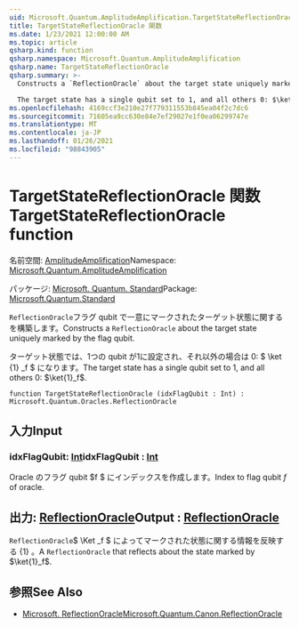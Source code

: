 ```yaml
---
uid: Microsoft.Quantum.AmplitudeAmplification.TargetStateReflectionOracle
title: TargetStateReflectionOracle 関数
ms.date: 1/23/2021 12:00:00 AM
ms.topic: article
qsharp.kind: function
qsharp.namespace: Microsoft.Quantum.AmplitudeAmplification
qsharp.name: TargetStateReflectionOracle
qsharp.summary: >-
  Constructs a `ReflectionOracle` about the target state uniquely marked by the flag qubit.

  The target state has a single qubit set to 1, and all others 0: $\ket{1}_f$.
ms.openlocfilehash: 4169ccf3e210e27f779311553b845ea04f2c7dc6
ms.sourcegitcommit: 71605ea9cc630e84e7ef29027e1f0ea06299747e
ms.translationtype: MT
ms.contentlocale: ja-JP
ms.lasthandoff: 01/26/2021
ms.locfileid: "98843905"
---
```

# <a name="targetstatereflectionoracle-function"></a><span data-ttu-id="8ba56-102">TargetStateReflectionOracle 関数</span><span class="sxs-lookup"><span data-stu-id="8ba56-102">TargetStateReflectionOracle function</span></span>

<span data-ttu-id="8ba56-103">名前空間: [AmplitudeAmplification](xref:Microsoft.Quantum.AmplitudeAmplification)</span><span class="sxs-lookup"><span data-stu-id="8ba56-103">Namespace: [Microsoft.Quantum.AmplitudeAmplification](xref:Microsoft.Quantum.AmplitudeAmplification)</span></span>

<span data-ttu-id="8ba56-104">パッケージ: [Microsoft. Quantum. Standard](https://nuget.org/packages/Microsoft.Quantum.Standard)</span><span class="sxs-lookup"><span data-stu-id="8ba56-104">Package: [Microsoft.Quantum.Standard](https://nuget.org/packages/Microsoft.Quantum.Standard)</span></span>


<span data-ttu-id="8ba56-105">`ReflectionOracle`フラグ qubit で一意にマークされたターゲット状態に関するを構築します。</span><span class="sxs-lookup"><span data-stu-id="8ba56-105">Constructs a `ReflectionOracle` about the target state uniquely marked by the flag qubit.</span></span>

<span data-ttu-id="8ba56-106">ターゲット状態では、1つの qubit が1に設定され、それ以外の場合は 0: $ \ket {1} _f $ になります。</span><span class="sxs-lookup"><span data-stu-id="8ba56-106">The target state has a single qubit set to 1, and all others 0: $\ket{1}_f$.</span></span>

```qsharp
function TargetStateReflectionOracle (idxFlagQubit : Int) : Microsoft.Quantum.Oracles.ReflectionOracle
```


## <a name="input"></a><span data-ttu-id="8ba56-107">入力</span><span class="sxs-lookup"><span data-stu-id="8ba56-107">Input</span></span>

### <a name="idxflagqubit--int"></a><span data-ttu-id="8ba56-108">idxFlagQubit: [Int](xref:microsoft.quantum.lang-ref.int)</span><span class="sxs-lookup"><span data-stu-id="8ba56-108">idxFlagQubit : [Int](xref:microsoft.quantum.lang-ref.int)</span></span>

<span data-ttu-id="8ba56-109">Oracle のフラグ qubit $f $ にインデックスを作成します。</span><span class="sxs-lookup"><span data-stu-id="8ba56-109">Index to flag qubit $f$ of oracle.</span></span>



## <a name="output--reflectionoracle"></a><span data-ttu-id="8ba56-110">出力: [ReflectionOracle](xref:Microsoft.Quantum.Oracles.ReflectionOracle)</span><span class="sxs-lookup"><span data-stu-id="8ba56-110">Output : [ReflectionOracle](xref:Microsoft.Quantum.Oracles.ReflectionOracle)</span></span>

<span data-ttu-id="8ba56-111">`ReflectionOracle`$ \Ket _f $ によってマークされた状態に関する情報を反映する {1} 。</span><span class="sxs-lookup"><span data-stu-id="8ba56-111">A `ReflectionOracle` that reflects about the state marked by $\ket{1}_f$.</span></span>

## <a name="see-also"></a><span data-ttu-id="8ba56-112">参照</span><span class="sxs-lookup"><span data-stu-id="8ba56-112">See Also</span></span>

- [<span data-ttu-id="8ba56-113">Microsoft. ReflectionOracle</span><span class="sxs-lookup"><span data-stu-id="8ba56-113">Microsoft.Quantum.Canon.ReflectionOracle</span></span>](xref:Microsoft.Quantum.Canon.ReflectionOracle)